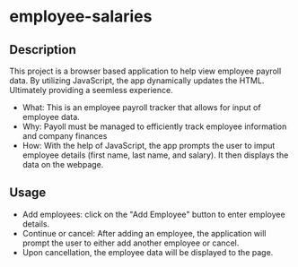 # employee-salaries

<!-- Description -->
## Description 

This project is a browser based application to help view employee payroll data. By utilizing JavaScript, the app dynamically updates the HTML. Ultimately providing a seemless experience. 

<!-- The what, why, and how -->
- What: This is an employee payroll tracker that allows for input of employee data.
- Why: Payoll must be managed to efficiently track employee information and company finances 
- How: With the help of JavaScript, the app prompts the user to imput employee details (first name, last name, and salary). It then displays the data on the webpage. 

<!-- Usage -->
## Usage 

- Add employees: click on the "Add Employee" button to enter employee details.
- Continue or cancel: After adding an employee, the application will prompt the user to either add another employee or cancel.
- Upon cancellation, the employee data will be displayed to the page. 